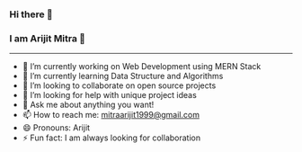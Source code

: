 ### Hi there 👋
### I am Arijit Mitra 🤝
________________________________________________________________

- 🔭 I’m currently working on Web Development using MERN Stack
- 🌱 I’m currently learning Data Structure and Algorithms
- 👯 I’m looking to collaborate on open source projects
- 🤔 I’m looking for help with unique project ideas
- 💬 Ask me about anything you want!
- 📫 How to reach me: mitraarijit1999@gmail.com
- 😄 Pronouns: Arijit
- ⚡ Fun fact: I am always looking for collaboration

